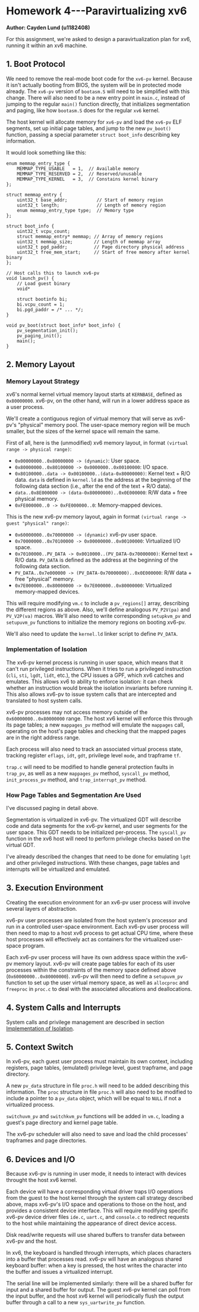 # Homework 4---Paravirtualizing xv6

**Author: Cayden Lund (u1182408)**

For this assignment, we're asked to design a paravirtualization plan for xv6, running it within an xv6 machine.


## 1. Boot Protocol

We need to remove the real-mode boot code for the `xv6-pv` kernel.
Because it isn't actually booting from BIOS, the system will be in protected mode already.
The `xv6-pv` version of `bootasm.S` will need to be simplified with this change.
There will also need to be a new entry point in `main.c`, instead of jumping to the regular `main()` function directly, that initializes segmentation and paging, like how `bootasm.S` does for the regular `xv6` kernel.

The host kernel will allocate memory for `xv6-pv` and load the `xv6-pv` ELF segments, set up initial page tables, and jump to the new `pv_boot()` function, passing a special parameter `struct boot_info` describing key information.

It would look something like this:

```
enum memmap_entry_type {
    MEMMAP_TYPE_USABLE   = 1,  // Available memory
    MEMMAP_TYPE_RESERVED = 2,  // Reserved/unusable
    MEMMAP_TYPE_KERNEL   = 3,  // Constains kernel binary
};

struct memmap_entry {
    uint32_t base_addr;           // Start of memory region
    uint32_t length;              // Length of memory region
    enum memmap_entry_type type;  // Memory type
};

struct boot_info {
    uint32_t vcpu_count;
    struct memmap_entry* memmap; // Array of memory regions
    uint32_t memmap_size;        // Length of memmap array
    uint32_t pgd_paddr;          // Page directory physical address
    uint32_t free_mem_start;     // Start of free memory after kernel binary
};

// Host calls this to launch xv6-pv
void launch_pv() {
    // Load guest binary
    void* 

    struct bootinfo bi;
    bi.vcpu_count = 1;
    bi.pgd_paddr = /* ... */;
}

void pv_boot(struct boot_info* boot_info) {
    pv_segmentation_init();
    pv_paging_init(); 
    main();
}
```


## 2. Memory Layout

### Memory Layout Strategy

xv6's normal kernel virtual memory layout starts at `KERNBASE`, defined as `0x80000000`.
xv6-pv, on the other hand, will run in a lower address space as a user process.

We'll create a contiguous region of virtual memory that will serve as xv6-pv's "physical" memory pool.
The user-space memory region will be much smaller, but the sizes of the kernel space will remain the same.

First of all, here is the (unmodified) xv6 memory layout, in format `(virtual range -> physical range)`:
- `0x00000000..0x80000000 -> (dynamic)`: User space.
- `0x80000000..0x80100000 -> 0x0000000..0x00100000`: I/O space.
- `0x80100000..data -> 0x00100000..(data-0x80000000)`: Kernel text + R/O data. `data` is defined in `kernel.ld` as the address at the beginning of the following data section (i.e., after the end of the text + R/O data).
- `data..0x8E000000 -> (data-0x80000000)..0x0E000000`: R/W data + free physical memory.
- `0xFE000000..0 -> 0xFE000000..0`: Memory-mapped devices.

This is the new xv6-pv memory layout, again in format `(virtual range -> guest "physical" range)`:

- `0x60000000..0x70000000 -> (dynamic)` xv6-pv user space.
- `0x70000000..0x70100000 -> 0x00000000..0x00100000`: Virtualized I/O space.
- `0x70100000..PV_DATA -> 0x0010000..(PV_DATA-0x70000000)`: Kernel text + R/O data. `PV_DATA` is defined as the address at the beginning of the following data section.
- `PV_DATA..0x7e000000 -> (PV_DATA-0x70000000)..0x0E000000`: R/W data + free "physical" memory.
- `0x7E000000..0x80000000 -> 0x7E000000..0x80000000`: Virtualized memory-mapped devices.

This will require modifying `vm.c` to include a `pv_regions[]` array, describing the different regions as above.
Also, we'll define analogous `PV_P2V(pa)` and `PV_V2P(va)` macros.
We'll also need to write corresponding `setupkvm_pv` and `setupuvm_pv` functions to initialize the memory regions on booting xv6-pv.

We'll also need to update the `kernel.ld` linker script to define `PV_DATA`.

### Implementation of Isolation

The xv6-pv kernel process is running in user space, which means that it can't run privileged instructions.
When it tries to run a privileged instruction (`cli`, `sti`, `lgdt`, `lidt`, etc.), the CPU issues a GPF, which xv6 catches and emulates.
This allows xv6 to ability to enforce isolation: it can check whether an instruction would break the isolation invariants before running it.
This also allows xv6-pv to issue system calls that are intercepted and translated to host system calls.

xv6-pv processes may not access memory outside of the `0x60000000..0x80000000` range.
The host xv6 kernel will enforce this through its page tables; a new `mappages_pv` method will emulate the `mappages` call, operating on the host's page tables and checking that the mapped pages are in the right address range.

Each process will also need to track an associated virtual process state, tracking register `eflags`, `idt`, `gdt`, privilege level `mode`, and trapframe `tf`.

`trap.c` will need to be modified to handle general protection faults in `trap_pv`, as well as a new `mappages_pv` method, `syscall_pv` method, `init_process_pv` method, and `trap_interrupt_pv` method.

### How Page Tables and Segmentation Are Used

I've discussed paging in detail above.

Segmentation is virtualized in xv6-pv.
The virtualized GDT will describe code and data segments for the xv6-pv kernel, and user segments for the user space.
This GDT needs to be initialized per-process.
The `syscall_pv` function in the xv6 host will need to perform privilege checks based on the virtual GDT.

I've already described the changes that need to be done for emulating `lgdt` and other privileged instructions.
With these changes, page tables and interrupts will be virtualized and emulated.


## 3. Execution Environment

Creating the execution environment for an xv6-pv user process will involve several layers of abstraction.

xv6-pv user processes are isolated from the host system's processor and run in a controlled user-space environment.
Each xv6-pv user process will then need to map to a host xv6 process to get actual CPU time, where these host processes will effectively act as containers for the virtualized user-space program.

Each xv6-pv user process will have its own address space within the xv6-pv memory layout.
xv6-pv will create page tables for each of its user processes within the constraints of the memory space defined above (`0x60000000..0x80000000`).
xv6-pv will then need to define a `setupuvm_pv` function to set up the user virtual memory space, as well as `allocproc` and `freeproc` in `proc.c` to deal with the associated allocations and deallocations.


## 4. System Calls and Interrupts

System calls and privilege management are described in section [Implementation of Isolation](#implementation-of-isolation).


## 5. Context Switch

In xv6-pv, each guest user process must maintain its own context, including registers, page tables, (emulated) privilege level, guest trapframe, and page directory.

A new `pv_data` structure in file `proc.h` will need to be added describing this information.
The `proc` structure in file `proc.h` will also need to be modified to include a pointer to a `pv_data` object, which will be equal to `NULL` if not a virtualized process.

`switchuvm_pv` and `switchkvm_pv` functions will be added in `vm.c`, loading a guest's page directory and kernel page table.

The xv6-pv scheduler will also need to save and load the child processes' trapframes and page directories.


## 6. Devices and I/O

Because xv6-pv is running in user mode, it needs to interact with devices throught the host xv6 kernel.

Each device will have a corresponding virtual driver traps I/O operations from the guest to the host kernel through the system call strategy described above, maps xv6-pv's I/O space and operations to those on the host, and provides a consistent device interface.
This will require modifying specific xv6-pv device driver files `ide.c`, `uart.c`, and `console.c` to redirect requests to the host while maintaining the appearance of direct device access.

Disk read/write requests will use shared buffers to transfer data between xv6-pv and the host.

In xv6, the keyboard is handled through interrupts, which places characters into a buffer that processes read.
xv6-pv will have an analogous shared keyboard buffer: when a key is pressed, the host writes the character into the buffer and issues a virtualized interrupt.

The serial line will be implemented similarly: there will be a shared buffer for input and a shared buffer for output.
The guest xv6-pv kernel can poll from the input buffer, and the host xv6 kernel will periodically flush the output buffer through a call to a new `sys_uartwrite_pv` function.
